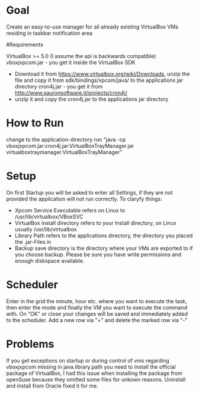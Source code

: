 # Goal

Create an easy-to-use manager for all already existing VirtualBox VMs residing in taskbar notification area

#Requirements

VirtualBox >= 5.0 (I assume the api is backwards compatible)
vboxjxpcom.jar - you get it inside the VirtualBox SDK
* Download it from https://www.virtualbox.org/wiki/Downloads, unzip the file and copy it from sdk/bindings/xpcom/java/ to the applications jar directory
cron4j.jar - you get it from http://www.sauronsoftware.it/projects/cron4j/
* unzip it and copy the cron4j.jar to the applications jar directory

# How to Run

change to the application-directory
run "java -cp vboxjxpcom.jar:cron4j.jar:VirtualBoxTrayManager.jar virtualboxtraymanager.VirtualBoxTrayManager"

# Setup

On first Startup you will be asked to enter all Settings, if they are not provided the application will not run correctly.
To claryfy things:
* Xpcom Service Executable refers on Linux to /usr/lib/virtualbox/VBoxSVC
* VirtualBox install directory refers to your Install directory, on Linux usually /usr/lib/virtualbox
* Library Path refers to the applications directory, the directory you placed the .jar-Files in
* Backup save directory is the directory where your VMs are exported to if you choose backup. Please be sure you have write permissions and enough diskspace available.

# Scheduler

Enter in the grid the minute, hour etc. where you want to execute the task, then enter the mode and finally the VM you want to execute the command with.
On "OK" or close your changes will be saved and immediately added to the scheduler.
Add a new row via "+" and delete the marked row via "-"

# Problems

If you get exceptions on startup or during control of vms regarding vboxjxpcom missing in java.library.path you need to install the official package of VirtualBox, I had this issue when installing the package from openSuse because they omitted some files for unkown reasons. Uninstall and install from Oracle fixed it for me.

